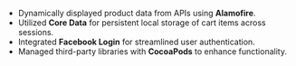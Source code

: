 
- Dynamically displayed product data from APIs using **Alamofire**.
- Utilized **Core Data** for persistent local storage of cart items across sessions.
- Integrated **Facebook Login** for streamlined user authentication.
- Managed third-party libraries with **CocoaPods** to enhance functionality.
